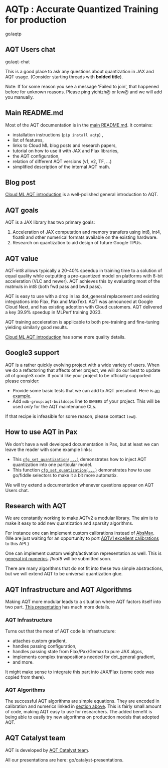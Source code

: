 # AQTp : Accurate Quantized Training for production

go/aqtp

## AQT Users chat

go/aqt-chat

This is a good place to ask any questions about quantization in JAX and AQT usage.
(Consider starting threads with **bolded title**).

Note: If for some reason you see a message 'Failed to join', that happened before for unknown reasons. Please ping yichizh@ or lew@ and we will add you manually.



## Main README.md

Most of the AQT documentation is in the [main README.md](../README.md). It
contains:

-   installation instructions (`pip install aqtp`) ,
-   list of features,
-   links to Cloud ML blog posts and research papers,
-   tutorial on how to use it with JAX and Flax libraries,
-   the AQT configuration,
-   relation of different AQT versions (v1, v2, TF, ...)
-   simplified description of the internal AQT math.

## Blog post

[Cloud ML AQT introduction](https://cloud.google.com/blog/products/compute/accurate-quantized-training-aqt-for-tpu-v5e/)
is a well-polished general introduction to AQT.

## AQT goals

AQT is a JAX library has two primary goals:

1.  Acceleration of JAX computation and memory transfers using int8, int4,
    float8 and other numerical formats available on the existing hardware.
1.  Research on quantization to aid design of future Google TPUs.

## AQT value

AQT-int8 allows typically a 20-40% speedup in training time to a solution of
equal quality while outputting a pre-quantized model on platforms with 8-bit
acceleration (VLC and newer). AQT achieves this by evaluating most of the
matmuls in int8 (both fwd pass and bwd pass).

AQT is easy to use with a drop in lax.dot_general replacement and existing
integrations into Flax, Pax and MaxText. AQT was announced at Google Cloud Next,
and has existing adoption with Cloud customers. AQT delivered a key 39.9%
speedup in MLPerf training 2023.

AQT training acceleration is applicable to both pre-training and fine-tuning
yielding similarly good results.

[Cloud ML AQT introduction](https://cloud.google.com/blog/products/compute/accurate-quantized-training-aqt-for-tpu-v5e/)
has some more quality details.

## Google3 support

AQT is a rather quickly evolving project with a wide variety of users.
When we do a refactoring that affects other project, we will do our best to
update all of google3 code. If you'd like your project to be officially supported please consider:

- Provide some basic tests that we can add to AQT presubmit. Here is [an example](http://google3/third_party/py/aqt/METADATA;l=51;rcl=596716629).
- Add `mdb-group:aqt-buildcops` line to `OWNERS` of your project. This will be used *only* for the AQT maintenance CLs.

If that recipe is infeasible for some reason, please contact `lew@`.


## How to use AQT in Pax

We don't have a well developed documentation in Pax, but at least we can leave
the reader with some example links:

-   This
    [`cfg_set_quantization(...)`](http://google3/nlp/mum/pax/quantization/experiments.py;l=50;rcl=584723066)
    demonstrates how to inject AQT quantization into one particular model.
-   This function
    [`cfg_set_quantization(...)`](http://google3/intelligence/mobile_llms/pax/ulm/pretrain.py;l=354;rcl=584722680)
    demonstrates how to use go/fiddle selectors to make it a bit more automatix.

We will try extend a documentation whenever questions appear on AQT Users chat.

## Research with AQT

We are constantly working to make AQTv2 a modular library.
The aim is to make it easy to add new quantization and sparsity algorithms.

For instance one can implement custom calibrations instead of
[AbsMax](https://source.corp.google.com/piper///depot/google3/third_party/py/aqt/jax/v2/calibration.py).
(We are just waiting for an opportunity to port
[AQTv1 excellent calibrations](http://google3/third_party/py/aqt/jax/aqt_tensor.py;l=169;rcl=568584281)
to this API.)

One can implement custom weight/activation representation as well. This is
[general int numerics](https://source.corp.google.com/piper///depot/google3/third_party/py/aqt/jax/v2/numerics/int_numerics.py).
*float8* will be submitted soon.

There are many algorithms that do not fit into these two simple abstractions,
but we will extend AQT to be universal quantization glue.

## AQT Infrastructure and AQT Algorithms

Making AQT more modular leads to a situation where AQT factors
itself into two part.
[This presentation](https://docs.google.com/presentation/d/1vxO_EUNfCO9oGkFQZGqRxf97BSWInJ2neVFSzN4RqEY/edit#slide=id.p)
has much more details.

### AQT Infrastructure

Turns out that the most of AQT code is infrastructure:

-   attaches custom gradient,
-   handles passing configuration,
-   handles passing state from Flax/Pax/Gemax to pure JAX algos,
-   implements complex transpositions needed for dot_general gradient,
-   and more.

It might make sense to integrate this part into JAX/Flax (some code was copied from there).

### AQT Algorithms

The successful AQT algorithms are simple equations. They are encoded in
calibration and numerics linked in [section above](#research-with-aqt).
This is fairly small amount of code, making AQT easy to use for researchers.
The added benefit is being able to easily try new algorithms on
production models that adopted AQT.

## AQT Catalyst team

AQT is developed by
[AQT Catalyst team](https://moma.corp.google.com/team/1448391999960).

All our presentations are here: go/catalyst-presentations.

